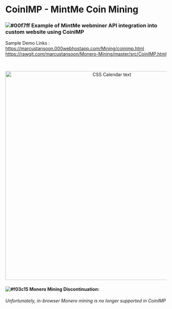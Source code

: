 # CoinIMP - MintMe Coin Mining
### ![#00f7ff](https://via.placeholder.com/15/00f7ff/000000?text=+) Example of MintMe webminer API integration into custom website using CoinIMP


Sample Demo Links :
<br>https://marcustansoon.000webhostapp.com/Mining/coinimp.html
<br>https://rawgit.com/marcustansoon/Monero-Mining/master/src/CoinIMP.html

<br>

<p align="center">
  <img src="https://i.imgur.com/530gDhg.png" width="650" title="CSS Calendar text">
</p>

#### ![#f03c15](https://via.placeholder.com/15/f03c15/000000?text=+) Monero Mining Discontinuation: 
*Unfortunately, in-browser Monero mining is no longer supported in CoinIMP*
